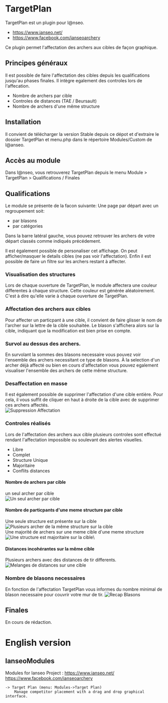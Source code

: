 
# TargetPlan
TargetPlan est un plugin pour I@nseo.
- https://www.ianseo.net/
- https://www.facebook.com/ianseoarchery 

Ce plugin permet l'affectation des archers aux cibles de façon graphique. 

## Principes généraux
Il est possible de faire l'affectation des cibles depuis les qualifications jusqu'au phases finales.
Il intègre egalement des controles lors de l'affecation.
- Nombre de archers par cible
- Controles de distances (TAE / Beursault)
- Nombre de archers d'une même structure

## Installation
Il convient de télécharger la version Stable depuis ce dépot et d'extraire le dossier TargetPlan et menu.php dans le répertoire Modules/Custom de I@anseo.

## Accès au module
Dans I@nseo, vous retrouverez TargetPlan depuis le menu Module > TargetPlan > Qualifications / Finales

## Qualifications
Le module se présente de la facon suivante:
Une page par départ avec un regroupement soit:
- par blasons
- par catégories

Dans la barre latéral gauche, vous pouvez retrouver les archers de votre départ classés comme indiqués précédement.

Il est également possible de personaliser cet affichage. On peut afficher/masquer le details cibles (ne pas voir l'affectation). 
Enfin il est possible de faire un filtre sur les archers restant à affecter.

### Visualisation des structures
Lors de chaque ouverture de TargetPlan, le module affectera une couleur differentes à chaque structure. Cette couleur est générée aléatoirement. C'est à dire qu'elle varie à chaque ouverture de TargetPlan.

### Affectation des archers aux cibles
Pour affecter un particpant à une cible, il convient de faire glisser le nom de l'archer sur la lettre de la cible souhaitée.
Le blason s'affichera alors sur la cible, indiquant que la modification est bien prise en compte. 

### Survol au dessus des archers. 
En survolant la sommes des blasons necessaire vous pouvez voir l'ensemble des archers necessitant ce type de blasons.
À la selection d'un archer déjà affecté ou bien en cours d'affectation vous pouvez egalement visualiser l'ensemble des archers de cette même structure.

### Desaffectation en masse
Il est également possible de supprimer l'affectation d'une cible entière. Pour cela, il vous suffit de cliquer en haut à droite de la cible avec de supprimer ces archers affectés.\
![Suppression Affectation](Docs\image-7.png)



### Controles réalisés
Lors de l'affectation des archers aux cible plusieurs controles sont effectué rendant l'affectation impossible ou soulevant des alertes visuelles.
- Libre
- Complet
- Structure Unique
- Majoritaire
- Conflits distances 

#### Nombre de archers par cible
un seul archer par cible\
![Un seul archer par cible](Docs\image-1.png)

#### Nombre de particpants d'une meme structure par cible
Une seule structure est présente sur la cible\
![Plusieurs archer de la même structure sur la cible](Docs\image-5.png)\
Une majorité de archers sur une meme cible d'une meme structure\
![Une structure est majoritaire sur la cible](Docs\image-3.png)\

#### Distances incohérantes sur la même cible
Plusieurs archers avec des distances de tir differents.\
![Melanges de distances sur une cible](Docs\image-4.png)

### Nombre de blasons necessaires
En fonction de l'affectation TargetPlan vous informes du nombre minimal de blason necessaire pour couvrir votre mur de tir.
![Recap Blasons](Docs\image-6.png)


## Finales
En cours de rédaction.


# English version
## IanseoModules
Modules for Ianseo Project :
https://www.ianseo.net/
https://www.facebook.com/ianseoarchery

	-> Target Plan (menu: Modules->Target Plan)
		Manage competitor placement with a drag and drop graphical interface.